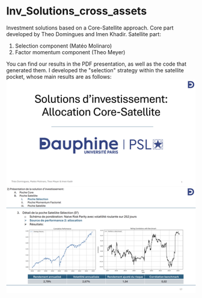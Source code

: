 ﻿# Inv_Solutions_cross_assets
Investment solutions based on a Core-Satellite approach. Core part developed by Theo Domingues and Imen Khadir.
Satellite part:
1) Selection component (Matéo Molinaro)
2) Factor momentum component (Theo Meyer)

You can find our results in the PDF presentation, as well as the code that generated them.
I developed the "selection" strategy within the satellite pocket, whose main results are as follows:
![texte alternatif](ISXA_cover.png)
![texte alternatif](ISXA_results_example.png)
